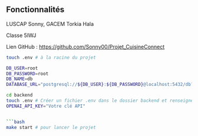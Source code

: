 ## Fonctionnalités
LUSCAP Sonny, GACEM Torkia Hala

Classe 5IWJ

Lien GitHub : https://github.com/Sonny00/Projet_CuisineConnect


```bash
touch .env # à la racine du projet
```

```bash
DB_USER=root
DB_PASSWORD=root
DB_NAME=db
DATABASE_URL="postgresql://${DB_USER}:${DB_PASSWORD}@localhost:5432/db?schema=public"
```


```bash
cd backend
touch .env # Créer un fichier .env dans le dossier backend et renseignez votre clé api OpenAI
OPENAI_API_KEY="Votre clé API"


```bash
make start # pour lancer le projet
```
